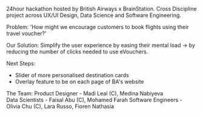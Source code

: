 24hour hackathon hosted by British Airways x BrainStation.
Cross Discipline project across UX/UI Design, Data Science and Software Engineering.

Problem:
'How might we encourage customers to book flights using their travel voucher?'

Our Solution:
Simplify the user experience by easing their mental load -> by reducing the number of clicks needed to use eVouchers.


Next Steps:
- Slider of more personalised destination cards
- Overlay feature to be on each page of BA's website

The Team:
Product Designer - Madi Leal (C), Medina Nabiyeva                                                                        
Data Scientists - Faisal Abu (C), Mohamed Farah
Software Engineers - Olivia Chu (C), Lara Russo, Fioren Nathasia
